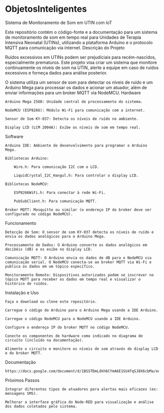 # ObjetosInteligentes
Sistema de Monitoramento de Som em UTIN com IoT

Este repositório contém o código-fonte e a documentação para um sistema de monitoramento de som em tempo real para Unidades de Terapia Intensiva Neonatal (UTINs), utilizando a plataforma Arduino e o protocolo MQTT para comunicação via internet.
Descrição do Projeto

Ruídos excessivos em UTINs podem ser prejudiciais para recém-nascidos, especialmente prematuros. Este projeto visa criar um sistema que monitore continuamente os níveis de som na UTIN, alerte a equipe em caso de ruídos excessivos e forneça dados para análise posterior.

O sistema utiliza um sensor de som para detectar os níveis de ruído e um Arduino Mega para processar os dados e acionar um atuador, além de enviar informações para um broker MQTT via NodeMCU.
Hardware

    Arduino Mega 2560: Unidade central de processamento do sistema.

    NodeMCU (ESP8266): Módulo Wi-Fi para comunicação com a internet.

    Sensor de Som KY-037: Detecta os níveis de ruído no ambiente.

    Display LCD (LCM 2004A): Exibe os níveis de som em tempo real.


Software

    Arduino IDE: Ambiente de desenvolvimento para programar o Arduino Mega.

    Bibliotecas Arduino:

        Wire.h: Para comunicação I2C com o LCD.

        LiquidCrystal_I2C_Hangul.h: Para controlar o display LCD.

    Bibliotecas NodeMCU:

        ESP8266WiFi.h: Para conectar à rede Wi-Fi.

        PubSubClient.h: Para comunicação MQTT.

    Broker MQTT: Mosquitto ou similar (o endereço IP do broker deve ser configurado no código NodeMCU).

Funcionamento

    Detecção de Som: O sensor de som KY-037 detecta os níveis de ruído e envia os dados analógicos para o Arduino Mega.

    Processamento de Dados: O Arduino converte os dados analógicos em decibéis (dB) e os exibe no display LCD.

    Comunicação MQTT: O Arduino envia os dados de dB para o NodeMCU via comunicação serial. O NodeMCU conecta-se ao broker MQTT via Wi-Fi e publica os dados em um tópico específico.

    Monitoramento Remoto: Dispositivos autorizados podem se inscrever no tópico MQTT para receber os dados em tempo real e visualizar o histórico de ruídos.

Instalação e Uso

    Faça o download ou clone este repositório.

    Carregue o código do Arduino para o Arduino Mega usando a IDE Arduino.

    Carregue o código NodeMCU para o NodeMCU usando a IDE Arduino.

    Configure o endereço IP do broker MQTT no código NodeMCU.

    Conecte os componentes de hardware como indicado no diagrama de circuito (incluído na documentação).

    Alimente o circuito e monitore os níveis de som através do display LCD e do broker MQTT.

Documentação

	https://docs.google.com/document/d/1BSSTDmLdkh6CYmA6E1SU4fqSJ8X6cbMa/edit

Próximos Passos

    Integrar diferentes tipos de atuadores para alertas mais eficazes (ex: mensagens SMS).

    Melhorar a interface gráfica do Node-RED para visualização e análise dos dados coletados pelo sistema.